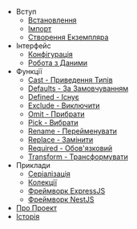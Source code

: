 -   Вступ
    -   [Встановлення](/ua/Installation.md)
    -   [Імпорт](/ua/Importing.md)
    -   [Створення Екземпляра](/ua/CreatingInstance.md)
-   Інтерфейс
    -   [Конфігурація](/ua/Configuration.md)
    -   [Робота з Даними](/ua/DataManipulation.md)
-   Функції
    -   [Cast - Приведення Типів](/ua/Cast.md)
    -   [Defaults - За Замовчуванням](/ua/Defaults.md)
    -   [Defined - Існує](/ua/Defined.md)
    -   [Exclude - Виключити](/ua/Exclude.md)
    -   [Omit - Прибрати](/ua/Omit.md)
    -   [Pick - Вибрати](/ua/Pick.md)
    -   [Rename - Перейменувати](/ua/Rename.md)
    -   [Replace - Замінити](/ua/Replace.md)
    -   [Required - Обов'язковий](/ua/Required.md)
    -   [Transform - Трансформувати](/ua/Transform.md)
-   Приклади
    -   [Серіалізація](/ua/Serialization.md)
    -   [Колекції](/ua/Collections.md)
    -   [Фреймворк ExpressJS](/ua/ExpressJS.md)
    -   [Фреймворк NestJS](/ua/NestJS.md)
-   [Про Проект](/ua/About.md)
-   [Історія](/ua/Changelog.md)

